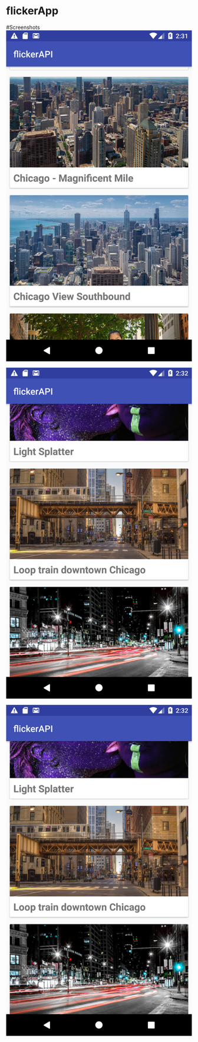 # flickerApp

#Screenshots
![atp txt](https://github.com/pallav17/flickerApp/blob/master/Screenshots/Screenshot_1538274725.png)


![atp txt](https://github.com/pallav17/flickerApp/blob/master/Screenshots/Screenshot_1538274766.png)


![atp txt](https://github.com/pallav17/flickerApp/blob/master/Screenshots/Screenshot_1538274768.png)
